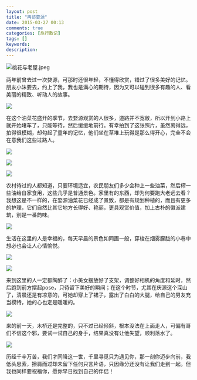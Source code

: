 ```yaml
---
layout: post
title: "再访婺源"
date: 2015-03-27 00:13
comments: true
categories: [旅行散记]
tags: []
keywords: 
description: 
---
```

![桃花与老屋.jpeg](http://upload-images.jianshu.io/upload_images/15016-ad7fa22610055278.jpeg)

两年前曾去过一次婺源，可那时还很年轻，不懂得欣赏，错过了很多美好的记忆。朋友小沫要去，约上了我，我也是满心的期待，因为又可以碰到很多有趣的人、看美丽的精致、听动人的故事。

<!--more-->
![](http://mmbiz.qpic.cn/mmbiz/ueM6kpxiayYJGSYzUiaPLI3liaIug0EblgBezf2micXyp5VngibrR9CbXuDib9ng8e7dCqaZgiaISnBBMl6CBRHasPwSA/640?wxfrom=5)

在这个油菜花盛开的季节，去婺源观赏的人很多，道路并不宽敞，所以开到小路上就开始堵车了，只能等待，然后缓缓地前行。有幸拍到了这张照片，虽然离得远，拍得很模糊，却勾起了童年的记忆，他们坐在草堆上玩得是那么得开心，完全不会在意我们这些过路人。

![](http://mmbiz.qpic.cn/mmbiz/ueM6kpxiayYJGSYzUiaPLI3liaIug0EblgBWDLM1yP3HHk9mxAcqSMT5UxQWXxKxlYibFWTe1qLxbWWJtwWJic9Oe3g/640?wxfrom=5)

![](http://mmbiz.qpic.cn/mmbiz/ueM6kpxiayYJGSYzUiaPLI3liaIug0EblgBVib0MlIVBYAEsXwk0NZ5U2p88yT4g8xBndHEdhxsC4NIhyO9wrfvTLw/640?wxfrom=5)

![](http://mmbiz.qpic.cn/mmbiz/ueM6kpxiayYJGSYzUiaPLI3liaIug0EblgBNOg2WVtVQQvGUwEibWFicLU5EyBrZxRUsfjOffBoEsdfV8HCPTCfpDdg/640?wxfrom=5)

农村待过的人都知道，只要环境适宜，农民朋友们多少会种上一些油菜，然后榨一些油给自家食用，这些几乎是普通景色。家里有的东西，却为何要跑大老远去看？我想这是不一样的，在婺源油菜花已经成了景致，都是有规划种植的，而且有更多的护理，它们自然比其它地方长得好、艳丽，更具观赏价值，加上古朴的徽派建筑，别是一番韵味。

![](http://mmbiz.qpic.cn/mmbiz/ueM6kpxiayYJGSYzUiaPLI3liaIug0EblgBkzzwibmR9HYaenckvPYFg2TAP3yLI9ZYYFDQibKbh8Bs5wFAefomAIkA/640?wxfrom=5)

生活在这里的人是幸福的，每天早晨的景色如同画一般，穿梭在烟雾朦胧的小巷中想必也会让人心情愉悦。

![](http://mmbiz.qpic.cn/mmbiz/ueM6kpxiayYJGSYzUiaPLI3liaIug0EblgBlW1pQr1K0al4W4fjiaV5fMTZ96YuibNWCWcAHvh8xhxgkRYG0vo7dWcg/640?wxfrom=5)

![](http://mmbiz.qpic.cn/mmbiz/ueM6kpxiayYJGSYzUiaPLI3liaIug0EblgB2HTMtWGtDmm6QpPibAzdibmzZDaoMuLqcH1rS9EvBpeiaQ8ZWADxn9ccQ/640?wxfrom=5)

来到这里的人一定都陶醉了：小美女摆放好了支架，调整好相机的角度和延时，然后跑到前方摆起pose，只待留下美好的瞬间；在这个时节，尤其在庆源这个深山了，清晨还是有凉意的，可她却穿上了裙子，露出了白白的大腿，给自己的男友充当模特，她的心也定是暖暖的。

![](http://mmbiz.qpic.cn/mmbiz/ueM6kpxiayYJGSYzUiaPLI3liaIug0EblgBwibOFWCSPE3HuX380FTDolpPR1MRpd5YC1z9o5A156WRgZ2IcicDelicw/640?wxfrom=5)

来的前一天，木桥还是完整的，只不过已经倾斜，根本没法在上面走人，可偏有哥们不信这个邪，要试一试自己的身手，结果真没有让他失望，顺利落水了。

![](http://mmbiz.qpic.cn/mmbiz/ueM6kpxiayYJGSYzUiaPLI3liaIug0EblgBxpCEAzOdqg8IJZqt2a4Gc2Kgj6bt2APiawlvUYIlSH95WHZG9AsfU6Q/640?wxfrom=5)

历经千辛万苦，我们才同降这一世，千里寻觅只为遇见你，那一刻你迈步向前，我低头思索，擦肩而过却未留下任何只言片语，只因缘分还没有让我们走到一起。但我也同样要祝福你，愿你早日找到自己的伴侣！